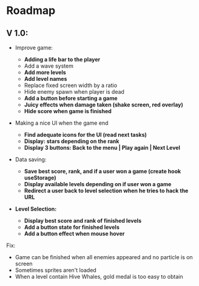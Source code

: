 # Roadmap

## V 1.0:

- Improve game:
  - **Adding a life bar to the player**
  - Add a wave system
  - **Add more levels**
  - **Add level names**
  - Replace fixed screen width by a ratio
  - Hide enemy spawn when player is dead
  - **Add a button before starting a game**
  - **Juicy effects when damage taken (shake screen, red overlay)**
  - **Hide score when game is finished**

- Making a nice UI when the game end
  - **Find adequate icons for the UI (read next tasks)**
  - **Display: stars depending on the rank**
  - **Display 3 buttons: Back to the menu | Play again | Next Level**

- Data saving:
  - **Save best score, rank, and if a user won a game (create hook useStorage)**
  - **Display available levels depending on if user won a game**
  - **Redirect a user back to level selection when he tries to hack the URL**

- **Level Selection:**
  - **Display best score and rank of finished levels**
  - **Add a button state for finished levels**
  - **Add a button effect when mouse hover**

Fix:
 - Game can be finished when all enemies appeared and no particle is on screen
 - Sometimes sprites aren't loaded
 - When a level contain Hive Whales, gold medal is too easy to obtain